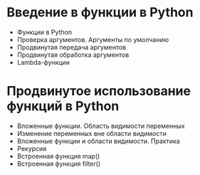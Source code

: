 # Введение в функции в Python
* Функции в Python
* Проверка аргументов. Аргументы по умолчанию
* Продвинутая передача аргументов
* Продвинутая обработка аргументов
* Lambda-функции

# Продвинутое использование функций в Python
* Вложенные функции. Область видимости переменных
* Изменение переменных вне области видимости
* Вложенные функции и области видимости. Практика
* Рекурсия
* Встроенная функция map()
* Встроенная функция filter()
